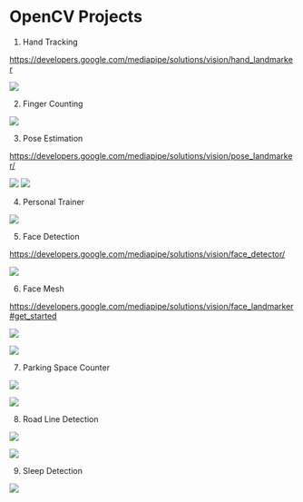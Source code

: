 # OpenCV Projects

1. Hand Tracking

https://developers.google.com/mediapipe/solutions/vision/hand_landmarker

![](/image-processing-projects/hand-tracking/1.png)

2. Finger Counting

![](/image-processing-projects/finger-counting/2.png)

3. Pose Estimation 

https://developers.google.com/mediapipe/solutions/vision/pose_landmarker/

![](/image-processing-projects/pose-estimation/3.png)
![](/image-processing-projects/pose-estimation/4.png)

4. Personal Trainer

![](/image-processing-projects/personal-trainer/5.png)

5. Face Detection 

https://developers.google.com/mediapipe/solutions/vision/face_detector/

![](/image-processing-projects/face-detection/6.png)

6. Face Mesh

https://developers.google.com/mediapipe/solutions/vision/face_landmarker#get_started


![](/image-processing-projects/face-mesh/7.png)

![](/image-processing-projects/face-mesh/8.png)

7. Parking Space Counter

![](/image-processing-projects/parking-space-counter/first_frame.png)


![](/image-processing-projects/parking-space-counter/9.png)

8. Road Line Detection

![](/image-processing-projects/road-line-detection/10.png)

![](/image-processing-projects/road-line-detection/11.png)

9. Sleep Detection

![](/image-processing-projects/sleep-detection/12.png)
